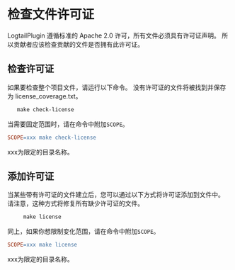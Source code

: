 # 检查文件许可证

LogtailPlugin 遵循标准的 Apache 2.0 许可，所有文件必须具有许可证声明。 所以贡献者应该检查贡献的文件是否拥有此许可证。

## 检查许可证

如果要检查整个项目文件，请运行以下命令。 没有许可证的文件将被找到并保存为 license_coverage.txt。

```makefile
   make check-license
```

当需要固定范围时，请在命令中附加`SCOPE`。

```makefile
SCOPE=xxx make check-license
```
xxx为限定的目录名称。

## 添加许可证
当某些带有许可证的文件建立后，您可以通过以下方式将许可证添加到文件中。 请注意，这种方式将修复所有缺少许可证的文件。
```makefile
     make license
```

同上，如果你想限制变化范围，请在命令中附加`SCOPE`。
```makefile
SCOPE=xxx make license
```
xxx为限定的目录名称。